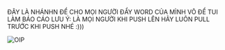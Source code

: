 ĐÂY LÀ NHÁNHN ĐỂ CHO MỌI NGƯỜI ĐẨY WORD CỦA MÌNH VÔ ĐỂ TUI LÀM BÁO CÁO
LƯU Ý: LÀ MỌI NGƯỜI KHI PUSH LÊN HÃY LUÔN PULL TRƯỚC KHI PUSH NHÉ :)))

![OIP](https://github.com/user-attachments/assets/3c9b7092-34ec-48fe-8643-003f4131fcb6)
